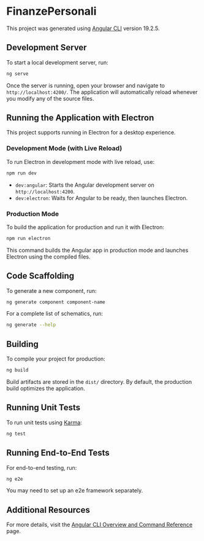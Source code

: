 # FinanzePersonali

This project was generated using [Angular CLI](https://github.com/angular/angular-cli) version 19.2.5.

## Development Server
To start a local development server, run:
```bash
ng serve
```
Once the server is running, open your browser and navigate to `http://localhost:4200/`. The application will automatically reload whenever you modify any of the source files.

## Running the Application with Electron

This project supports running in Electron for a desktop experience.

### Development Mode (with Live Reload)

To run Electron in development mode with live reload, use:

```bash
npm run dev
```

- `dev:angular`: Starts the Angular development server on `http://localhost:4200`.
- `dev:electron`: Waits for Angular to be ready, then launches Electron.

### Production Mode

To build the application for production and run it with Electron:

```bash
npm run electron
```

This command builds the Angular app in production mode and launches Electron using the compiled files.

## Code Scaffolding

To generate a new component, run:
```bash
ng generate component component-name
```

For a complete list of schematics, run:
```bash
ng generate --help
```

## Building

To compile your project for production:
```bash
ng build
```

Build artifacts are stored in the `dist/` directory. By default, the production build optimizes the application.

## Running Unit Tests

To run unit tests using [Karma](https://karma-runner.github.io):
```bash
ng test
```

## Running End-to-End Tests

For end-to-end testing, run:
```bash
ng e2e
```

You may need to set up an e2e framework separately.

## Additional Resources

For more details, visit the [Angular CLI Overview and Command Reference](https://angular.dev/tools/cli) page.

